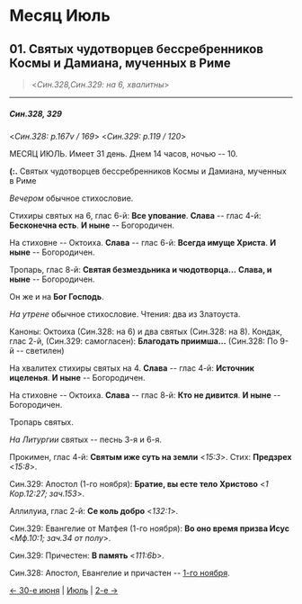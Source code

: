 
# Месяц Июль

## 01. Святых чудотворцев бессребренников Космы и Дамиана, мученных в Риме 

> <*Син.328,Син.329: на 6, хвалитны*>

---

##### Син.328, 329

<*Син.328: p.167v / 169*>
<*Син.329: p.119 / 120*>

МЕСЯЦ ИЮЛЬ. Имеет 31 день. Днем 14 часов, ночью -- 10.

**(:.** Святых чудотворцев бессребренников Космы и Дамиана, мученных в Риме

*Вечером* обычное стихословие. 

Стихиры святых на 6, глас 6-й: **Все упование**. 
**Слава** -- глас 4-й: **Бесконечна есть**. 
**И ныне** -- Богородичен.

На стиховне -- Октоиха. 
**Слава** -- глас 6-й: **Всегда имуще Христа**. 
**И ныне** -- Богородичен. 

Тропарь, глас 8-й: **Святая безмездьника и чюдотворца...** 
**Слава, и ныне** -- Богородичен. 

Он же и на **Бог Господь**. 

*На утрене* обычное стихословие. 
Чтения: два из Златоуста. 

Каноны: Октоиха (Син.328: на 6) и два святых (Син.328: на 8). 
Кондак, глас 2-й, (Син.329: самогласен): **Благодать приимша...**
(Син.328: По 9-й -- светилен)

На хвалитех стихиры святых на 4. 
**Слава** -- глас 4-й: **Источник ицеленья**. 
**И ныне** -- Богородичен. 

На стиховне -- Октоиха. 
**Слава** -- глас 8-й: **Кто не дивится**. 
**И ныне** -- Богородичен. 

Тропарь святых. 

*На Литургии* святых -- песнь 3-я и 6-я. 

Прокимен, глас 4-й: **Святым иже суть на земли** <*15:3*>. 
Стих: **Предзрех** <*15:8*>. 

Син.329: Апостол (1-го ноября): **Братие, вы есте тело Христово** <*1 Кор.12:27; зач.153*>. 

Аллилуиа, глас 2-й: **Се коль добро** <*132:1*>. 

Син.329: Евангелие от Матфея (1-го ноября): **Во оно время призва Исус** <*Мф.10:1; зач.34 от полу*>.

Син.329: Причестен: **В память** <*111:6b*>.

Син.328: Апостол, Евангелие и причастен -- [1-го ноября](../11_november/11_01_SAB.ru.md).

[← 30-е июня](../06_june/06_30_SAB.ru.md) | [Июль](README.md#1-й) | [2-е →](07_02_SAB.ru.md)
